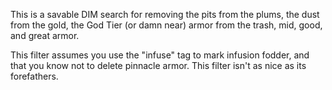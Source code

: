 This is a savable DIM search for removing the pits from the plums, the dust from the gold, the God Tier (or damn near) armor from the trash, mid, good, and great armor.

This filter assumes you use the "infuse" tag to mark infusion fodder, and that you know not to delete pinnacle armor. This filter isn't as nice as its forefathers.

